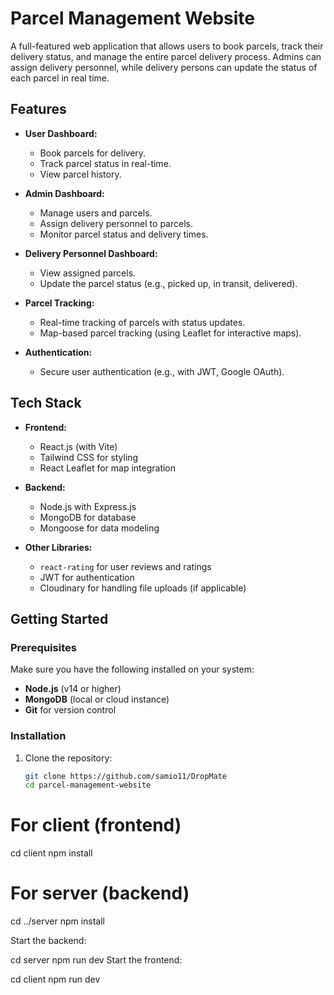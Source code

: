 # Parcel Management Website

A full-featured web application that allows users to book parcels, track their delivery status, and manage the entire parcel delivery process. Admins can assign delivery personnel, while delivery persons can update the status of each parcel in real time.

## Features

- **User Dashboard:**
  - Book parcels for delivery.
  - Track parcel status in real-time.
  - View parcel history.
  
- **Admin Dashboard:**
  - Manage users and parcels.
  - Assign delivery personnel to parcels.
  - Monitor parcel status and delivery times.
  
- **Delivery Personnel Dashboard:**
  - View assigned parcels.
  - Update the parcel status (e.g., picked up, in transit, delivered).

- **Parcel Tracking:**
  - Real-time tracking of parcels with status updates.
  - Map-based parcel tracking (using Leaflet for interactive maps).

- **Authentication:**
  - Secure user authentication (e.g., with JWT, Google OAuth).

## Tech Stack

- **Frontend:**
  - React.js (with Vite)
  - Tailwind CSS for styling
  - React Leaflet for map integration

- **Backend:**
  - Node.js with Express.js
  - MongoDB for database
  - Mongoose for data modeling

- **Other Libraries:**
  - `react-rating` for user reviews and ratings
  - JWT for authentication
  - Cloudinary for handling file uploads (if applicable)

## Getting Started

### Prerequisites

Make sure you have the following installed on your system:
- **Node.js** (v14 or higher)
- **MongoDB** (local or cloud instance)
- **Git** for version control

### Installation

1. Clone the repository:

   ```bash
   git clone https://github.com/samio11/DropMate
   cd parcel-management-website
# For client (frontend)
cd client
npm install

# For server (backend)
cd ../server
npm install

Start the backend:

cd server
npm run dev
Start the frontend:

cd client
npm run dev
